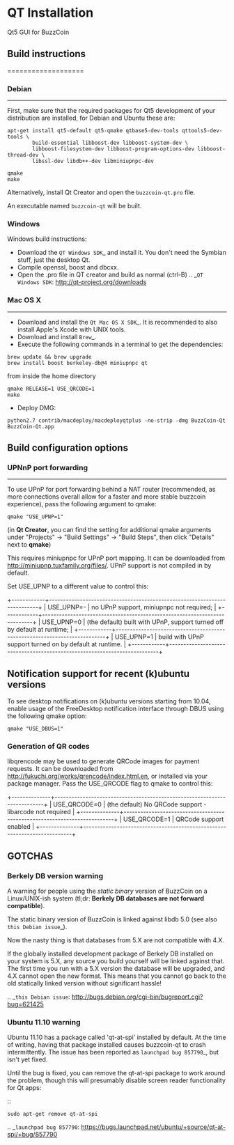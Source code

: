 
# QT Installation

Qt5 GUI for BuzzCoin

## Build instructions
===================

### Debian
-------

First, make sure that the required packages for Qt5 development of your
distribution are installed, for Debian and Ubuntu these are:

```
apt-get install qt5-default qt5-qmake qtbase5-dev-tools qttools5-dev-tools \
        build-essential libboost-dev libboost-system-dev \
        libboost-filesystem-dev libboost-program-options-dev libboost-thread-dev \
        libssl-dev libdb++-dev libminiupnpc-dev
```

```
qmake
make
```

Alternatively, install Qt Creator and open the `buzzcoin-qt.pro` file.

An executable named `buzzcoin-qt` will be built.


### Windows

Windows build instructions:

- Download the `QT Windows SDK`_ and install it. You don't need the Symbian stuff, just the desktop Qt.
- Compile openssl, boost and dbcxx.
- Open the .pro file in QT creator and build as normal (ctrl-B)
.. _`QT Windows SDK`: http://qt-project.org/downloads


### Mac OS X
--------

- Download and install the `Qt Mac OS X SDK`_. It is recommended to also install Apple's Xcode with UNIX tools.
- Download and install `Brew`_.
- Execute the following commands in a terminal to get the dependencies:

```
brew update && brew upgrade
brew install boost berkeley-db@4 miniupnpc qt
```

from inside the home directory

```
qmake RELEASE=1 USE_QRCODE=1
make
```

- Deploy DMG:

```
python2.7 contrib/macdeploy/macdeployqtplus -no-strip -dmg BuzzCoin-Qt BuzzCoin-Qt.app
```

## Build configuration options
### UPNnP port forwarding
---------------------

To use UPnP for port forwarding behind a NAT router (recommended, as more connections overall allow for a faster and more stable buzzcoin experience), pass the following argument to qmake:

```
qmake "USE_UPNP=1"
```

(in **Qt Creator**, you can find the setting for additional qmake arguments under "Projects" -> "Build Settings" -> "Build Steps", then click "Details" next to **qmake**)

This requires miniupnpc for UPnP port mapping.  It can be downloaded from
http://miniupnp.tuxfamily.org/files/.  UPnP support is not compiled in by default.

Set USE_UPNP to a different value to control this:

+------------+--------------------------------------------------------------------------+
| USE_UPNP=- | no UPnP support, miniupnpc not required;                                 |
+------------+--------------------------------------------------------------------------+
| USE_UPNP=0 | (the default) built with UPnP, support turned off by default at runtime; |
+------------+--------------------------------------------------------------------------+
| USE_UPNP=1 | build with UPnP support turned on by default at runtime.                 |
+------------+--------------------------------------------------------------------------+

Notification support for recent (k)ubuntu versions
---------------------------------------------------

To see desktop notifications on (k)ubuntu versions starting from 10.04, enable usage of the
FreeDesktop notification interface through DBUS using the following qmake option:

```
qmake "USE_DBUS=1"
```

### Generation of QR codes

libqrencode may be used to generate QRCode images for payment requests.
It can be downloaded from http://fukuchi.org/works/qrencode/index.html.en, or installed via your package manager. Pass the USE_QRCODE
flag to qmake to control this:

+--------------+--------------------------------------------------------------------------+
| USE_QRCODE=0 | (the default) No QRCode support - libarcode not required                 |
+--------------+--------------------------------------------------------------------------+
| USE_QRCODE=1 | QRCode support enabled                                                   |
+--------------+--------------------------------------------------------------------------+

## GOTCHAS

### Berkely DB version warning

A warning for people using the *static binary* version of BuzzCoin on a Linux/UNIX-ish system (tl;dr: **Berkely DB databases are not forward compatible**).

The static binary version of BuzzCoin is linked against libdb 5.0 (see also `this Debian issue`_).

Now the nasty thing is that databases from 5.X are not compatible with 4.X.

If the globally installed development package of Berkely DB installed on your system is 5.X, any source you
build yourself will be linked against that. The first time you run with a 5.X version the database will be upgraded,
and 4.X cannot open the new format. This means that you cannot go back to the old statically linked version without
significant hassle!

.. _`this Debian issue`: http://bugs.debian.org/cgi-bin/bugreport.cgi?bug=621425

### Ubuntu 11.10 warning

Ubuntu 11.10 has a package called 'qt-at-spi' installed by default.  At the time of writing, having that package
installed causes buzzcoin-qt to crash intermittently.  The issue has been reported as `launchpad bug 857790`_, but
isn't yet fixed.

Until the bug is fixed, you can remove the qt-at-spi package to work around the problem, though this will presumably
disable screen reader functionality for Qt apps:

::

    sudo apt-get remove qt-at-spi

.. _`launchpad bug 857790`: https://bugs.launchpad.net/ubuntu/+source/qt-at-spi/+bug/857790
